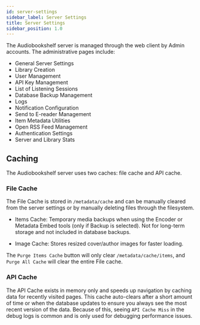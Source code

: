 ```yaml
---
id: server-settings
sidebar_label: Server Settings
title: Server Settings
sidebar_position: 1.0
---
```


The Audiobookshelf server is managed through the web client by Admin accounts. The administrative pages include:

- General Server Settings
- Library Creation
- User Management
- API Key Management
- List of Listening Sessions
- Database Backup Management
- Logs
- Notification Configuration
- Send to E-reader Management
- Item Metadata Utilities
- Open RSS Feed Management
- Authentication Settings
- Server and Library Stats

## Caching

The Audiobookshelf server uses two caches: file cache and API cache.

### File Cache

The File Cache is stored in `/metadata/cache` and can be manually cleared from the server settings or by manually deleting files through the filesystem.

- Items Cache: Temporary media backups when using the Encoder or Metadata Embed tools (only if Backup is selected). Not for long-term storage and not included in database backups.

- Image Cache: Stores resized cover/author images for faster loading.

The `Purge Items Cache` button will only clear `/metadata/cache/items`, and `Purge All Cache` will clear the entire File cache.

### API Cache

The API Cache exists in memory only and speeds up navigation by caching data for recently visited pages. This cache auto-clears after a short amount of time or when the database updates to ensure you always see the most recent version of the data. Because of this, seeing `API Cache Miss` in the debug logs is common and is only used for debugging performance issues.
